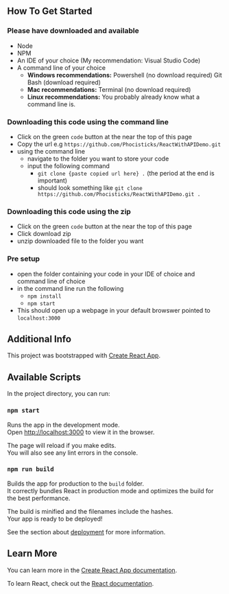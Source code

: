 ## How To Get Started

### Please have downloaded and available

- Node
- NPM
- An IDE of your choice (My recommendation: Visual Studio Code)
- A command line of your choice
  - **Windows recommendations:** Powershell (no download required) Git Bash (download required) 
  - **Mac recommendations:** Terminal (no download required)
  - **Linux recommendations:** You probably already know what a command line is.

### Downloading this code using the command line
- Click on the green `code` button at the near the top of this page
- Copy the url e.g `https://github.com/Phocisticks/ReactWithAPIDemo.git`
- using the command line
  - navigate to the folder you want to store your code
  - input the following command
    - `git clone {paste copied url here} .` (the period at the end is important)
    - should look something like `git clone https://github.com/Phocisticks/ReactWithAPIDemo.git .`

### Downloading this code using the zip
  - Click on the green `code` button at the near the top of this page
  - Click download zip
  - unzip downloaded file to the folder you want  

### Pre setup
- open the folder containing your code in your IDE of choice and command line of choice
- in the command line run the following
  - `npm install`
  - `npm start`
- This should open up a webpage in your default browswer pointed to `localhost:3000`

## Additional Info

This project was bootstrapped with [Create React App](https://github.com/facebook/create-react-app).

## Available Scripts

In the project directory, you can run:

### `npm start`

Runs the app in the development mode.<br />
Open [http://localhost:3000](http://localhost:3000) to view it in the browser.

The page will reload if you make edits.<br />
You will also see any lint errors in the console.

### `npm run build`

Builds the app for production to the `build` folder.<br />
It correctly bundles React in production mode and optimizes the build for the best performance.

The build is minified and the filenames include the hashes.<br />
Your app is ready to be deployed!

See the section about [deployment](https://facebook.github.io/create-react-app/docs/deployment) for more information.

## Learn More

You can learn more in the [Create React App documentation](https://facebook.github.io/create-react-app/docs/getting-started).

To learn React, check out the [React documentation](https://reactjs.org/).
